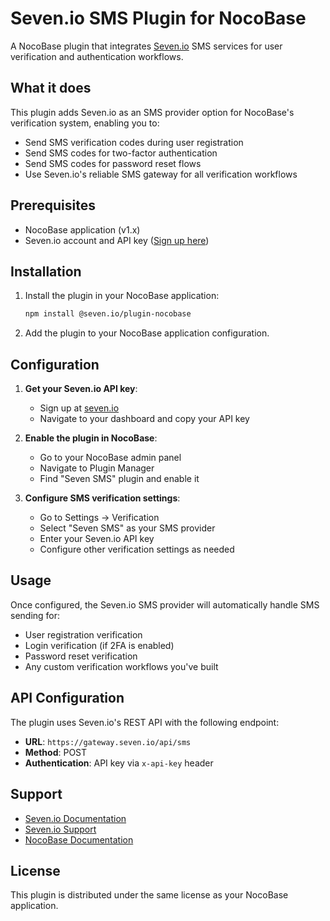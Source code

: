 # Seven.io SMS Plugin for NocoBase

A NocoBase plugin that integrates [Seven.io](https://seven.io) SMS services for user verification and authentication workflows.

## What it does

This plugin adds Seven.io as an SMS provider option for NocoBase's verification system, enabling you to:

- Send SMS verification codes during user registration
- Send SMS codes for two-factor authentication 
- Send SMS codes for password reset flows
- Use Seven.io's reliable SMS gateway for all verification workflows

## Prerequisites

- NocoBase application (v1.x)
- Seven.io account and API key ([Sign up here](https://seven.io))

## Installation

1. Install the plugin in your NocoBase application:
   ```bash
   npm install @seven.io/plugin-nocobase
   ```

2. Add the plugin to your NocoBase application configuration.

## Configuration

1. **Get your Seven.io API key**:
   - Sign up at [seven.io](https://seven.io)
   - Navigate to your dashboard and copy your API key

2. **Enable the plugin in NocoBase**:
   - Go to your NocoBase admin panel
   - Navigate to Plugin Manager
   - Find "Seven SMS" plugin and enable it

3. **Configure SMS verification settings**:
   - Go to Settings → Verification
   - Select "Seven SMS" as your SMS provider
   - Enter your Seven.io API key
   - Configure other verification settings as needed

## Usage

Once configured, the Seven.io SMS provider will automatically handle SMS sending for:

- User registration verification
- Login verification (if 2FA is enabled)
- Password reset verification
- Any custom verification workflows you've built

## API Configuration

The plugin uses Seven.io's REST API with the following endpoint:
- **URL**: `https://gateway.seven.io/api/sms`
- **Method**: POST
- **Authentication**: API key via `x-api-key` header

## Support

- [Seven.io Documentation](https://docs.seven.io)
- [Seven.io Support](https://seven.io/support)
- [NocoBase Documentation](https://docs.nocobase.com)

## License

This plugin is distributed under the same license as your NocoBase application.
